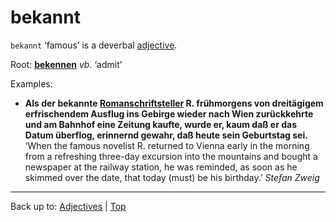 # bekannt

`bekannt` ‘famous’ is a deverbal [adjective](../../index.md).

Root: **[bekennen](../../../verbs/b/be/bekennen.md)** *vb.* ‘admit’

Examples:
- **Als der bekannte [Romanschriftsteller](../../../nouns/r/ro/Romanschriftsteller.md) R. frühmorgens von dreitägigem erfrischendem Ausflug ins Gebirge wieder nach Wien zurückkehrte und am Bahnhof eine Zeitung kaufte, wurde er, kaum daß er das Datum überflog, erinnernd gewahr, daß heute sein Geburtstag sei.** ‘When the famous novelist R. returned to Vienna early in the morning from a refreshing three-day excursion into the mountains and bought a newspaper at the railway station, he was reminded, as soon as he skimmed over the date, that today (must) be his birthday.’ *Stefan Zweig*

----

Back up to: [Adjectives](../../index.md) | [Top](../../../index.md)
